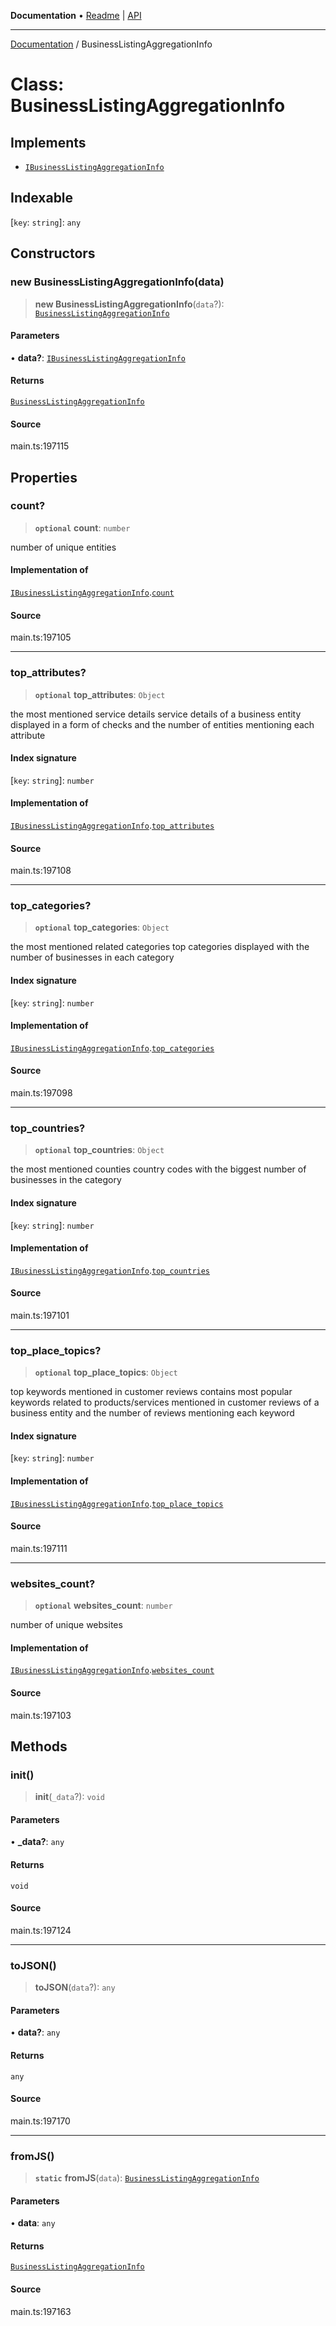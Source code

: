 **Documentation** • [Readme](../README.md) \| [API](../globals.md)

***

[Documentation](../README.md) / BusinessListingAggregationInfo

# Class: BusinessListingAggregationInfo

## Implements

- [`IBusinessListingAggregationInfo`](../interfaces/IBusinessListingAggregationInfo.md)

## Indexable

 \[`key`: `string`\]: `any`

## Constructors

### new BusinessListingAggregationInfo(data)

> **new BusinessListingAggregationInfo**(`data`?): [`BusinessListingAggregationInfo`](BusinessListingAggregationInfo.md)

#### Parameters

• **data?**: [`IBusinessListingAggregationInfo`](../interfaces/IBusinessListingAggregationInfo.md)

#### Returns

[`BusinessListingAggregationInfo`](BusinessListingAggregationInfo.md)

#### Source

main.ts:197115

## Properties

### count?

> **`optional`** **count**: `number`

number of unique entities

#### Implementation of

[`IBusinessListingAggregationInfo`](../interfaces/IBusinessListingAggregationInfo.md).[`count`](../interfaces/IBusinessListingAggregationInfo.md#count)

#### Source

main.ts:197105

***

### top\_attributes?

> **`optional`** **top\_attributes**: `Object`

the most mentioned service details
service details of a business entity displayed in a form of checks and the number of entities mentioning each attribute

#### Index signature

 \[`key`: `string`\]: `number`

#### Implementation of

[`IBusinessListingAggregationInfo`](../interfaces/IBusinessListingAggregationInfo.md).[`top_attributes`](../interfaces/IBusinessListingAggregationInfo.md#top_attributes)

#### Source

main.ts:197108

***

### top\_categories?

> **`optional`** **top\_categories**: `Object`

the most mentioned related categories
top categories displayed with the number of businesses in each category

#### Index signature

 \[`key`: `string`\]: `number`

#### Implementation of

[`IBusinessListingAggregationInfo`](../interfaces/IBusinessListingAggregationInfo.md).[`top_categories`](../interfaces/IBusinessListingAggregationInfo.md#top_categories)

#### Source

main.ts:197098

***

### top\_countries?

> **`optional`** **top\_countries**: `Object`

the most mentioned counties
country codes with the biggest number of businesses in the category

#### Index signature

 \[`key`: `string`\]: `number`

#### Implementation of

[`IBusinessListingAggregationInfo`](../interfaces/IBusinessListingAggregationInfo.md).[`top_countries`](../interfaces/IBusinessListingAggregationInfo.md#top_countries)

#### Source

main.ts:197101

***

### top\_place\_topics?

> **`optional`** **top\_place\_topics**: `Object`

top keywords mentioned in customer reviews
contains most popular keywords related to products/services mentioned in customer reviews of a business entity and the number of reviews mentioning each keyword

#### Index signature

 \[`key`: `string`\]: `number`

#### Implementation of

[`IBusinessListingAggregationInfo`](../interfaces/IBusinessListingAggregationInfo.md).[`top_place_topics`](../interfaces/IBusinessListingAggregationInfo.md#top_place_topics)

#### Source

main.ts:197111

***

### websites\_count?

> **`optional`** **websites\_count**: `number`

number of unique websites

#### Implementation of

[`IBusinessListingAggregationInfo`](../interfaces/IBusinessListingAggregationInfo.md).[`websites_count`](../interfaces/IBusinessListingAggregationInfo.md#websites_count)

#### Source

main.ts:197103

## Methods

### init()

> **init**(`_data`?): `void`

#### Parameters

• **\_data?**: `any`

#### Returns

`void`

#### Source

main.ts:197124

***

### toJSON()

> **toJSON**(`data`?): `any`

#### Parameters

• **data?**: `any`

#### Returns

`any`

#### Source

main.ts:197170

***

### fromJS()

> **`static`** **fromJS**(`data`): [`BusinessListingAggregationInfo`](BusinessListingAggregationInfo.md)

#### Parameters

• **data**: `any`

#### Returns

[`BusinessListingAggregationInfo`](BusinessListingAggregationInfo.md)

#### Source

main.ts:197163
